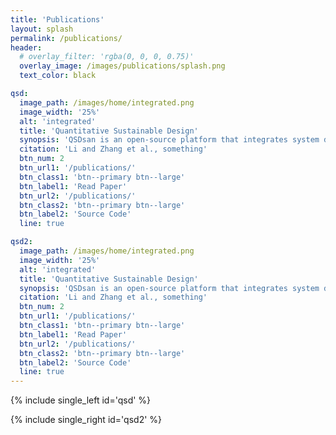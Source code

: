 ```yaml
---
title: 'Publications'
layout: splash
permalink: /publications/
header:
  # overlay_filter: 'rgba(0, 0, 0, 0.75)'
  overlay_image: /images/publications/splash.png
  text_color: black

qsd:
  image_path: /images/home/integrated.png
  image_width: '25%'
  alt: 'integrated'
  title: 'Quantitative Sustainable Design'
  synopsis: 'QSDsan is an open-source platform that integrates system design, process modeling & simulation, techno-economic analysis & life cycle assessment (TEA-LCA).'
  citation: 'Li and Zhang et al., something'
  btn_num: 2
  btn_url1: '/publications/'
  btn_class1: 'btn--primary btn--large'
  btn_label1: 'Read Paper'
  btn_url2: '/publications/'
  btn_class2: 'btn--primary btn--large'
  btn_label2: 'Source Code'
  line: true

qsd2:
  image_path: /images/home/integrated.png
  image_width: '25%'
  alt: 'integrated'
  title: 'Quantitative Sustainable Design'
  synopsis: 'QSDsan is an open-source platform that integrates system design, process modeling & simulation, techno-economic analysis & life cycle assessment (TEA-LCA).'
  citation: 'Li and Zhang et al., something'
  btn_num: 2
  btn_url1: '/publications/'
  btn_class1: 'btn--primary btn--large'
  btn_label1: 'Read Paper'
  btn_url2: '/publications/'
  btn_class2: 'btn--primary btn--large'
  btn_label2: 'Source Code'
  line: true
---
```




{% include single_left id='qsd' %}

{% include single_right id='qsd2' %}